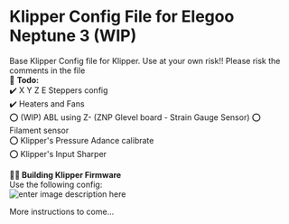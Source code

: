 # Klipper Config File for Elegoo Neptune 3 (WIP)
Base Klipper Config file for Klipper. Use at your own risk!! Please risk the comments in the file  
📄 **Todo:**  
 ✔️ X Y Z E Steppers config  
 ✔️ Heaters and Fans  
 ⭕ (WIP) ABL using Z- (ZNP Glevel board - Strain Gauge Sensor)
 ⭕ Filament sensor  
 ⭕ Klipper's Pressure Adance calibrate  
 ⭕ Klipper's Input Sharper  

**👨‍🏫 Building Klipper Firmware**  
 Use the following config:  
![enter image description here](https://github.com/jerryngm/Neptune-Elegoo3-Klipper/raw/main/Klipper-Build-Settings.jpg)
 
 More instructions to come...

